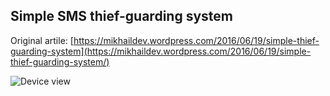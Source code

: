 ## Simple SMS thief-guarding system
Original artile: [https://mikhaildev.wordpress.com/2016/06/19/simple-thief-guarding-system](https://mikhaildev.wordpress.com/2016/06/19/simple-thief-guarding-system/)

![Device view](https://mikhaildev.files.wordpress.com/2016/06/base.jpg)